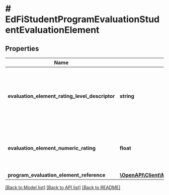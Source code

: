 # # EdFiStudentProgramEvaluationStudentEvaluationElement

## Properties

Name | Type | Description | Notes
------------ | ------------- | ------------- | -------------
**evaluation_element_rating_level_descriptor** | **string** | The rating level achieved based upon the rating or score for the evaluation element. | [optional]
**evaluation_element_numeric_rating** | **float** | The numerical rating or score for the evaluation element. | [optional]
**program_evaluation_element_reference** | [**\OpenAPI\Client\Model\EdFiProgramEvaluationElementReference**](EdFiProgramEvaluationElementReference.md) |  |

[[Back to Model list]](../../README.md#models) [[Back to API list]](../../README.md#endpoints) [[Back to README]](../../README.md)
